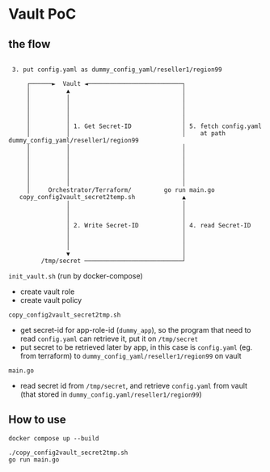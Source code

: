 
# Vault PoC

## the flow

```

 3. put config.yaml as dummy_config_yaml/reseller1/region99

     ┌──────►  Vault ◄──────────────────────────┐
     │          ▲                               │
     │          │                               │
     │          │                               │
     │          │                               │
     │          │                               │
     │          │ 1. Get Secret-ID              │ 5. fetch config.yaml
     │          │                               │    at path dummy_config_yaml/reseller1/region99
     │          │                               │
     │          │                               │
     │          │                               │
     │          │                               │
     │          │                               │
     │          │                               │
     │     Orchestrator/Terraform/         go run main.go
   copy_config2vault_secret2temp.sh             ▲
                │                               │
                │                               │
                │                               │
                │ 2. Write Secret-ID            │ 4. read Secret-ID
                │                               │
                │                               │
                │                               │
                ▼                               │
         /tmp/secret ───────────────────────────┘

```

`init_vault.sh` (run by docker-compose)
- create vault role
- create vault policy

`copy_config2vault_secret2tmp.sh`
- get secret-id for app-role-id (`dummy_app`), so the program that need to read `config.yaml` can retrieve it, put it on `/tmp/secret`
- put secret to be retrieved later by app, in this case is `config.yaml` (eg. from terraform) to `dummy_config_yaml/reseller1/region99` on vault 

`main.go`
- read secret id from `/tmp/secret`, and retrieve `config.yaml` from vault (that stored in `dummy_config.yaml/reseller1/region99`)

## How to use

```
docker compose up --build 

./copy_config2vault_secret2tmp.sh
go run main.go
```
